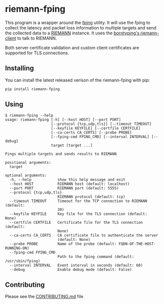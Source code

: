 # riemann-fping

This program is a wrapper around the [fping](https://fping.org/) utility. It will use the fping to collect the latency and packet loss information to multiple targets and send the collected data to a [RIEMANN](http://riemann.io/) instance.
It uses the [borntyping's riemann-client](https://github.com/borntyping/python-riemann-client) to talk to RIEMANN.

Both server certificate validation and custom client certificates are supported for TLS connections.


## Installing

You can install the latest released verison of the riemann-fping with pip:
```bash
pip install riemann-fping
```

## Using
```
$ riemann-fping --help
usage: riemann-fping [-h] [--host HOST] [--port PORT]
                     [--protocol {tcp,udp,tls}] [--timeout TIMEOUT]
                     [--keyfile KEYFILE] [--certfile CERTFILE]
                     [--ca-certs CA_CERTS] [--probe PROBE]
                     [--fping-cmd FPING_CMD] [--interval INTERVAL] [--debug]
                     target [target ...]

Pings multiple targets and sends results to RIEMANN

positional arguments:
  target

optional arguments:
  -h, --help            show this help message and exit
  --host HOST           RIEMANN host (default: localhost)
  --port PORT           RIEMANN port (default: 5555)
  --protocol {tcp,udp,tls}
                        RIEMANN protocol (default: tcp)
  --timeout TIMEOUT     Timeout for the TCP connection to RIEMANN (default:
                        30)
  --keyfile KEYFILE     Key file for the TLS connection (default: None)
  --certfile CERTFILE   Certificate file for the TLS connection (default:
                        None)
  --ca-certs CA_CERTS   CA certificate file to authenticate the server
                        (default: None)
  --probe PROBE         Name of the probe (default: FQDN-OF-THE-HOST-RUNNING-ON)
  --fping-cmd FPING_CMD
                        Path to the fping command (default: /usr/sbin/fping)
  --interval INTERVAL   Event interval in seconds (default: 60)
  --debug               Enable debug mode (default: False)
```

## Contributing

Please see the [CONTRIBUTING.md](CONTRIBUTING.md) file



